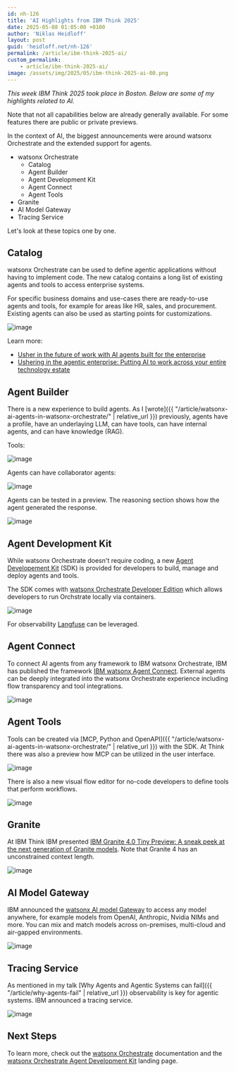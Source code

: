 ```yaml
---
id: nh-126
title: 'AI Highlights from IBM Think 2025'
date: 2025-05-08 01:05:00 +0100
author: 'Niklas Heidloff'
layout: post
guid: 'heidloff.net/nh-126'
permalink: /article/ibm-think-2025-ai/
custom_permalink:
    - article/ibm-think-2025-ai/
image: /assets/img/2025/05/ibm-think-2025-ai-00.png
---
```


*This week IBM Think 2025 took place in Boston. Below are some of my highlights related to AI.*

Note that not all capabilities below are already generally available. For some features there are public or private previews.

In the context of AI, the biggest announcements were around watsonx Orchestrate and the extended support for agents.

* watsonx Orchestrate
  * Catalog
  * Agent Builder
  * Agent Development Kit
  * Agent Connect
  * Agent Tools
* Granite
* AI Model Gateway
* Tracing Service

Let's look at these topics one by one.

## Catalog

watsonx Orchestrate can be used to define agentic applications without having to implement code. The new catalog contains a long list of existing agents and tools to access enterprise systems.

For specific business domains and use-cases there are ready-to-use agents and tools, for example for areas like HR, sales, and procurement. Existing agents can also be used as starting points for customizations.

![image](/assets/img/2025/05/ibm-think-2025-ai-01.png)

Learn more:

* [Usher in the future of work with AI agents built for the enterprise](https://www.ibm.com/think/videos/think-keynotes/ai-agents-enterprise)
* [Ushering in the agentic enterprise: Putting AI to work across your entire technology estate](https://www.ibm.com/new/announcements/productivity-revolution-with-ai-agents-that-work-across-stack)

## Agent Builder

There is a new experience to build agents. As I [wrote]({{ "/article/watsonx-ai-agents-in-watsonx-orchestrate/" | relative_url }}) previously, agents have a profile, have an underlaying LLM, can have tools, can have internal agents, and can have knowledge (RAG). 

Tools:

![image](/assets/img/2025/05/ibm-think-2025-ai-02.png)

Agents can have collaborator agents:

![image](/assets/img/2025/05/ibm-think-2025-ai-03.png)

Agents can be tested in a preview. The reasoning section shows how the agent generated the response.

![image](/assets/img/2025/05/ibm-think-2025-ai-04.png)

## Agent Development Kit

While watsonx Orchestrate doesn't require coding, a new [Agent Developement Kit](https://github.com/IBM/ibm-watsonx-orchestrate-adk) (SDK) is provided for developers to build, manage and deploy agents and tools.

The SDK comes with [watsonx Orchestrate Developer Edition](https://developer.watson-orchestrate.ibm.com/getting_started/wxOde_setup) which allows developers to run Orchstrate locally via containers.

![image](/assets/img/2025/05/ibm-think-2025-ai-09.png)

For observability [Langfuse](https://developer.watson-orchestrate.ibm.com/manage/observability) can be leveraged.

## Agent Connect

To connect AI agents from any framework to IBM watsonx Orchestrate, IBM has published the framework [IBM watsonx Agent Connect](https://connect.watson-orchestrate.ibm.com/introduction). External agents can be deeply integrated into the watsonx Orchestrate experience including flow transparency and tool integrations.

![image](/assets/img/2025/05/ibm-think-2025-ai-09.png)

## Agent Tools

Tools can be created via [MCP, Python and OpenAPI]({{ "/article/watsonx-ai-agents-in-watsonx-orchestrate/" | relative_url }}) with the SDK. At Think there was also a preview how MCP can be utilized in the user interface.

![image](/assets/img/2025/05/ibm-think-2025-ai-06.png)

There is also a new visual flow editor for no-code developers to define tools that perform workflows.

![image](/assets/img/2025/05/ibm-think-2025-ai-08.png)

## Granite

At IBM Think IBM presented [IBM Granite 4.0 Tiny Preview: A sneak peek at the next generation of Granite models](https://www.ibm.com/new/announcements/ibm-granite-4-0-tiny-preview-sneak-peek). Note that Granite 4 has an unconstrained context length.

![image](/assets/img/2025/05/image_188195254.png)

## AI Model Gateway

IBM announced the [watsonx AI model Gateway](https://www.linkedin.com/posts/armand-ruiz_over-the-past-year-one-of-the-clearest-signals-ugcPost-7325837094767996928-1mTU) to access any model anywhere, for example models from OpenAI, Anthropic, Nvidia NIMs and more. You can mix and match models across on-premises, multi-cloud and air-gapped environments.

![image](/assets/img/2025/05/ibm-think-2025-ai-05.png)

## Tracing Service

As mentioned in my talk [Why Agents and Agentic Systems can fail]({{ "/article/why-agents-fail" | relative_url }}) observability is key for agentic systems. IBM announced a tracing service.

![image](/assets/img/2025/05/ibm-think-2025-ai-07.png)

## Next Steps

To learn more, check out the [watsonx Orchestrate](https://www.ibm.com/docs/en/watsonx/watson-orchestrate/current?topic=agents-overview-agent-builder) documentation and the [watsonx Orchestrate Agent Development Kit](https://github.com/IBM/ibm-watsonx-orchestrate-adk) landing page.
